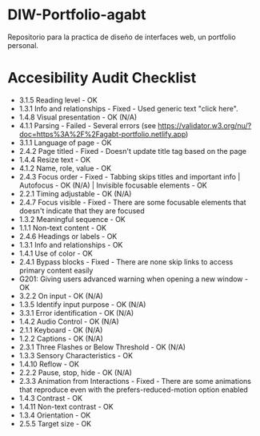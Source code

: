 # DIW-Portfolio-agabt

Repositorio para la practica de diseño de interfaces web, un portfolio personal.

# Accesibility Audit Checklist

-   3.1.5 Reading level - OK
-   1.3.1 Info and relationships - Fixed - Used generic text "click here".
-   1.4.8 Visual presentation - OK (N/A)
-   4.1.1 Parsing - Failed - Several errors (see https://validator.w3.org/nu/?doc=https%3A%2F%2Fagabt-portfolio.netlify.app)
-   3.1.1 Language of page - OK
-   2.4.2 Page titled - Fixed - Doesn't update title tag based on the page
-   1.4.4 Resize text - OK
-   4.1.2 Name, role, value - OK
-   2.4.3 Focus order - Fixed - Tabbing skips titles and important info | Autofocus - OK (N/A) | Invisible focusable elements - OK
-   2.2.1 Timing adjustable - OK (N/A)
-   2.4.7 Focus visible - Fixed - There are some focusable elements that doesn't indicate that they are focused
-   1.3.2 Meaningful sequence - OK
-   1.1.1 Non-text content - OK
-   2.4.6 Headings or labels - OK
-   1.3.1 Info and relationships - OK
-   1.4.1 Use of color - OK
-   2.4.1 Bypass blocks - Fixed - There are none skip links to access primary content easily
-   G201: Giving users advanced warning when opening a new window - OK
-   3.2.2 On input - OK (N/A)
-   1.3.5 Identify input purpose - OK (N/A)
-   3.3.1 Error identification - OK (N/A)
-   1.4.2 Audio Control - OK (N/A)
-   2.1.1 Keyboard - OK (N/A)
-   1.2.2 Captions - OK (N/A)
-   2.3.1 Three Flashes or Below Threshold - OK (N/A)
-   1.3.3 Sensory Characteristics - OK
-   1.4.10 Reflow - OK
-   2.2.2 Pause, stop, hide - OK (N/A)
-   2.3.3 Animation from Interactions - Fixed - There are some animations that reproduce even with the prefers-reduced-motion option enabled
-   1.4.3 Contrast - OK
-   1.4.11 Non-text contrast - OK
-   1.3.4 Orientation - OK
-   2.5.5 Target size - OK
